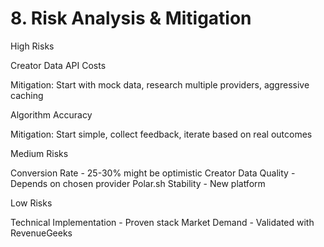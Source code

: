 # 8. Risk Analysis & Mitigation
High Risks

Creator Data API Costs

Mitigation: Start with mock data, research multiple providers, aggressive caching


Algorithm Accuracy

Mitigation: Start simple, collect feedback, iterate based on real outcomes



Medium Risks

Conversion Rate - 25-30% might be optimistic
Creator Data Quality - Depends on chosen provider
Polar.sh Stability - New platform

Low Risks

Technical Implementation - Proven stack
Market Demand - Validated with RevenueGeeks
